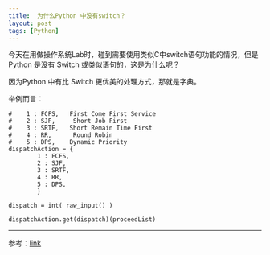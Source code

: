 ```yaml
---
title:  为什么Python 中没有switch？
layout: post
tags: [Python]
---
```


今天在用做操作系统Lab时，碰到需要使用类似C中switch语句功能的情况，但是Python 是没有 Switch 或类似语句的，这是为什么呢？

因为Python 中有比 Switch 更优美的处理方式，那就是字典。

举例而言：

```
#    1 : FCFS,   First Come First Service
#    2 : SJF,     Short Job First
#    3 : SRTF,   Short Remain Time First
#    4 : RR,      Round Robin
#    5 : DPS,    Dynamic Priority
dispatchAction = {
		1 : FCFS,   
    	2 : SJF,      
    	3 : SRTF,   
    	4 : RR,     
    	5 : DPS,   
    	}

dispatch = int( raw_input() )
	
dispatchAction.get(dispatch)(proceedList)
```

---
参考：[link](http://blog.chinaunix.net/uid-7599126-id-331544.html)
